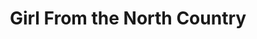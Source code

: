 ---
title: Girl From the North Country
poster: girl.jpg
header: ''
description: Conor McPherson's acclaimed new work features the music of Bob Dylan.
theater: Belasco Theatre
preview: '2020-02-07'
opening: '2020-03-05'
returns: 2021-10-13
closing: ''
tonyaward: false
criticspick: true
tags: 
  - Musical
  - Broadway
trailer: 'https://www.youtube.com/watch?v=qNeHKvoshG4'
website: 'https://northcountryonbroadway.com/'
tickets:
  - highlight: true
    info: 'https://northcountrylottery.com'
    title: $39 Lottery
    type: digitalLottery
  - highlight: false
    info: >-
      Available on the day of the performance at Belasco Theatre box office 10
      AM Monday-Saturday, and, beginning March 15, 12 PM Sunday. Cash or credit
      card. Limit 2 tickets per person. Seat Locations determined at the
      discretion of the box office. Subject to daily availability.
    title: $39 Rush
    type: rush
  - highlight: false
    info: 'https://www.telecharge.com/Broadway/Girl-From-The-North-Country/Ticket'
    title: $49+ Tickets
    type: regular
---